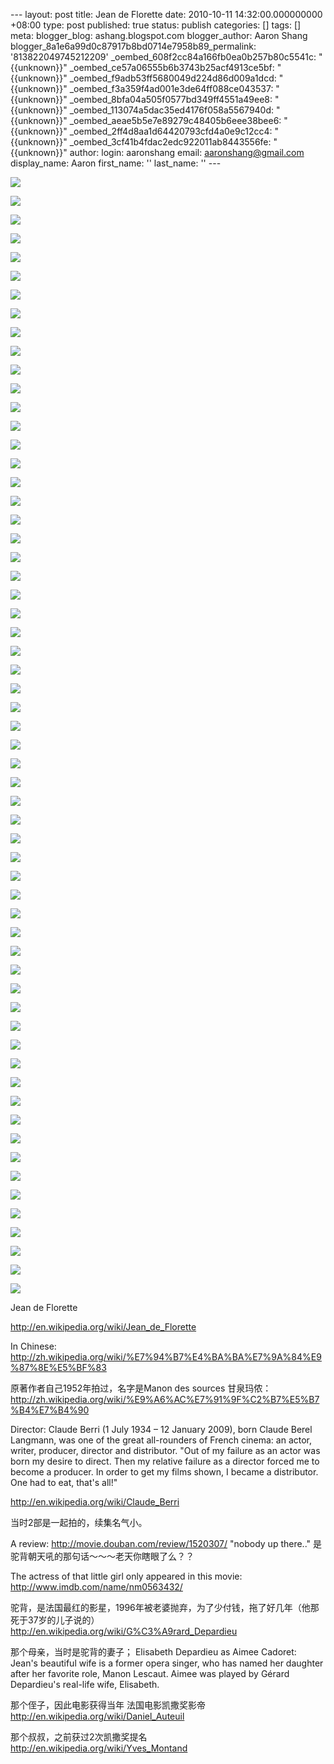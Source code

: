 --- layout: post title: Jean de Florette date: 2010-10-11 14:32:00.000000000 +08:00 type: post published: true status: publish categories: \[\] tags: \[\] meta: blogger\_blog: ashang.blogspot.com blogger\_author: Aaron Shang blogger\_8a1e6a99d0c87917b8bd0714e7958b89\_permalink: '813822049745212209' \_oembed\_608f2cc84a166fb0ea0b257b80c5541c: "{{unknown}}" \_oembed\_ce57a06555b6b3743b25acf4913ce5bf: "{{unknown}}" \_oembed\_f9adb53ff5680049d224d86d009a1dcd: "{{unknown}}" \_oembed\_f3a359f4ad001e3de64ff088ce043537: "{{unknown}}" \_oembed\_8bfa04a505f0577bd349ff4551a49ee8: "{{unknown}}" \_oembed\_113074a5dac35ed4176f058a5567940d: "{{unknown}}" \_oembed\_aeae5b5e7e89279c48405b6eee38bee6: "{{unknown}}" \_oembed\_2ff4d8aa1d64420793cfd4a0e9c12cc4: "{{unknown}}" \_oembed\_3cf41b4fdac2edc922011ab8443556fe: "{{unknown}}" author: login: aaronshang email: aaronshang@gmail.com display\_name: Aaron first\_name: '' last\_name: '' ---

[![](%7B%7B%20site.baseurl%20%7D%7D/assets/jean106-7658441.jpg)](http://aaronshang.files.wordpress.com/2010/10/jean106-7658441.jpg)

[![](%7B%7B%20site.baseurl%20%7D%7D/assets/jean152-7673731.jpg)](http://aaronshang.files.wordpress.com/2010/10/jean152-7673731.jpg)

[![](%7B%7B%20site.baseurl%20%7D%7D/assets/jean175-7682521.jpg)](http://aaronshang.files.wordpress.com/2010/10/jean175-7682521.jpg)

[![](%7B%7B%20site.baseurl%20%7D%7D/assets/jean179-7693061.jpg)](http://aaronshang.files.wordpress.com/2010/10/jean179-7693061.jpg)

[![](%7B%7B%20site.baseurl%20%7D%7D/assets/jean200-7700591.jpg)](http://aaronshang.files.wordpress.com/2010/10/jean200-7700591.jpg)

[![](%7B%7B%20site.baseurl%20%7D%7D/assets/jean202-7714141.jpg)](http://aaronshang.files.wordpress.com/2010/10/jean202-7714141.jpg)

[![](%7B%7B%20site.baseurl%20%7D%7D/assets/jean206-7731901.jpg)](http://aaronshang.files.wordpress.com/2010/10/jean206-7731901.jpg)

[![](%7B%7B%20site.baseurl%20%7D%7D/assets/jean238-7739841.jpg)](http://aaronshang.files.wordpress.com/2010/10/jean238-7739841.jpg)

[![](%7B%7B%20site.baseurl%20%7D%7D/assets/jean239-7752321.jpg)](http://aaronshang.files.wordpress.com/2010/10/jean239-7752321.jpg)

[![](%7B%7B%20site.baseurl%20%7D%7D/assets/jean240-7774151.jpg)](http://aaronshang.files.wordpress.com/2010/10/jean240-7774151.jpg)

[![](%7B%7B%20site.baseurl%20%7D%7D/assets/jean241-7793991.jpg)](http://aaronshang.files.wordpress.com/2010/10/jean241-7793991.jpg)

[![](%7B%7B%20site.baseurl%20%7D%7D/assets/jean242-7807811.jpg)](http://aaronshang.files.wordpress.com/2010/10/jean242-7807811.jpg)

[![](%7B%7B%20site.baseurl%20%7D%7D/assets/jean244-7832501.jpg)](http://aaronshang.files.wordpress.com/2010/10/jean244-7832501.jpg)

[![](%7B%7B%20site.baseurl%20%7D%7D/assets/jean246-7839961.jpg)](http://aaronshang.files.wordpress.com/2010/10/jean246-7839961.jpg)

[![](%7B%7B%20site.baseurl%20%7D%7D/assets/jean248-7848261.jpg)](http://aaronshang.files.wordpress.com/2010/10/jean248-7848261.jpg)

[![](%7B%7B%20site.baseurl%20%7D%7D/assets/jean249-7863181.jpg)](http://aaronshang.files.wordpress.com/2010/10/jean249-7863181.jpg)

[![](%7B%7B%20site.baseurl%20%7D%7D/assets/jean253-7880451.jpg)](http://aaronshang.files.wordpress.com/2010/10/jean253-7880451.jpg)

[![](%7B%7B%20site.baseurl%20%7D%7D/assets/jean254-7889511.jpg)](http://aaronshang.files.wordpress.com/2010/10/jean254-7889511.jpg)

[![](%7B%7B%20site.baseurl%20%7D%7D/assets/jean255-7898911.jpg)](http://aaronshang.files.wordpress.com/2010/10/jean255-7898911.jpg)

[![](%7B%7B%20site.baseurl%20%7D%7D/assets/jean257-7914301.jpg)](http://aaronshang.files.wordpress.com/2010/10/jean257-7914301.jpg)

[![](%7B%7B%20site.baseurl%20%7D%7D/assets/jean258-7921261.jpg)](http://aaronshang.files.wordpress.com/2010/10/jean258-7921261.jpg)

[![](%7B%7B%20site.baseurl%20%7D%7D/assets/jean259-7930551.jpg)](http://aaronshang.files.wordpress.com/2010/10/jean259-7930551.jpg)

[![](%7B%7B%20site.baseurl%20%7D%7D/assets/jean261-7948611.jpg)](http://aaronshang.files.wordpress.com/2010/10/jean261-7948611.jpg)

[![](%7B%7B%20site.baseurl%20%7D%7D/assets/jean264-7962491.jpg)](http://aaronshang.files.wordpress.com/2010/10/jean264-7962491.jpg)

[![](%7B%7B%20site.baseurl%20%7D%7D/assets/jean268-7977451.jpg)](http://aaronshang.files.wordpress.com/2010/10/jean268-7977451.jpg)

[![](%7B%7B%20site.baseurl%20%7D%7D/assets/jean269-7984571.jpg)](http://aaronshang.files.wordpress.com/2010/10/jean269-7984571.jpg)

[![](%7B%7B%20site.baseurl%20%7D%7D/assets/jean272-7992951.jpg)](http://aaronshang.files.wordpress.com/2010/10/jean272-7992951.jpg)

[![](%7B%7B%20site.baseurl%20%7D%7D/assets/jean273-7001511.jpg)](http://aaronshang.files.wordpress.com/2010/10/jean273-7001511.jpg)

[![](%7B%7B%20site.baseurl%20%7D%7D/assets/jean275-7010151.jpg)](http://aaronshang.files.wordpress.com/2010/10/jean275-7010151.jpg)

[![](%7B%7B%20site.baseurl%20%7D%7D/assets/jean278-7018311.jpg)](http://aaronshang.files.wordpress.com/2010/10/jean278-7018311.jpg)

[![](%7B%7B%20site.baseurl%20%7D%7D/assets/jean280-7027591.jpg)](http://aaronshang.files.wordpress.com/2010/10/jean280-7027591.jpg)

[![](%7B%7B%20site.baseurl%20%7D%7D/assets/jean282-7035441.jpg)](http://aaronshang.files.wordpress.com/2010/10/jean282-7035441.jpg)

[![](%7B%7B%20site.baseurl%20%7D%7D/assets/jean283-7042661.jpg)](http://aaronshang.files.wordpress.com/2010/10/jean283-7042661.jpg)

[![](%7B%7B%20site.baseurl%20%7D%7D/assets/jean284-7050791.jpg)](http://aaronshang.files.wordpress.com/2010/10/jean284-7050791.jpg)

[![](%7B%7B%20site.baseurl%20%7D%7D/assets/jean286-7059241.jpg)](http://aaronshang.files.wordpress.com/2010/10/jean286-7059241.jpg)

[![](%7B%7B%20site.baseurl%20%7D%7D/assets/jean288-7068141.jpg)](http://aaronshang.files.wordpress.com/2010/10/jean288-7068141.jpg)

[![](%7B%7B%20site.baseurl%20%7D%7D/assets/jean289-7076071.jpg)](http://aaronshang.files.wordpress.com/2010/10/jean289-7076071.jpg)

[![](%7B%7B%20site.baseurl%20%7D%7D/assets/jean290-7084581.jpg)](http://aaronshang.files.wordpress.com/2010/10/jean290-7084581.jpg)

[![](%7B%7B%20site.baseurl%20%7D%7D/assets/jean291-7093061.jpg)](http://aaronshang.files.wordpress.com/2010/10/jean291-7093061.jpg)

[![](%7B%7B%20site.baseurl%20%7D%7D/assets/jean294-7112831.jpg)](http://aaronshang.files.wordpress.com/2010/10/jean294-7112831.jpg)

[![](%7B%7B%20site.baseurl%20%7D%7D/assets/jean295-7130971.jpg)](http://aaronshang.files.wordpress.com/2010/10/jean295-7130971.jpg)

[![](%7B%7B%20site.baseurl%20%7D%7D/assets/jean297-7139141.jpg)](http://aaronshang.files.wordpress.com/2010/10/jean297-7139141.jpg)

[![](%7B%7B%20site.baseurl%20%7D%7D/assets/jean299-7152941.jpg)](http://aaronshang.files.wordpress.com/2010/10/jean299-7152941.jpg)

[![](%7B%7B%20site.baseurl%20%7D%7D/assets/jean301-7183001.jpg)](http://aaronshang.files.wordpress.com/2010/10/jean301-7183001.jpg)

[![](%7B%7B%20site.baseurl%20%7D%7D/assets/jean302-7194491.jpg)](http://aaronshang.files.wordpress.com/2010/10/jean302-7194491.jpg)

[![](%7B%7B%20site.baseurl%20%7D%7D/assets/jean303-7201911.jpg)](http://aaronshang.files.wordpress.com/2010/10/jean303-7201911.jpg)

[![](%7B%7B%20site.baseurl%20%7D%7D/assets/jean304-7209181.jpg)](http://aaronshang.files.wordpress.com/2010/10/jean304-7209181.jpg)

[![](%7B%7B%20site.baseurl%20%7D%7D/assets/jean305-7216581.jpg)](http://aaronshang.files.wordpress.com/2010/10/jean305-7216581.jpg)

[![](%7B%7B%20site.baseurl%20%7D%7D/assets/jean309-7232561.jpg)](http://aaronshang.files.wordpress.com/2010/10/jean309-7232561.jpg)

[![](%7B%7B%20site.baseurl%20%7D%7D/assets/jean310-7239641.jpg)](http://aaronshang.files.wordpress.com/2010/10/jean310-7239641.jpg)

[![](%7B%7B%20site.baseurl%20%7D%7D/assets/jean311-7248131.jpg)](http://aaronshang.files.wordpress.com/2010/10/jean311-7248131.jpg)

[![](%7B%7B%20site.baseurl%20%7D%7D/assets/jean313-7256381.jpg)](http://aaronshang.files.wordpress.com/2010/10/jean313-7256381.jpg)

[![](%7B%7B%20site.baseurl%20%7D%7D/assets/jean315-7267961.jpg)](http://aaronshang.files.wordpress.com/2010/10/jean315-7267961.jpg)

[![](%7B%7B%20site.baseurl%20%7D%7D/assets/jean318-7275501.jpg)](http://aaronshang.files.wordpress.com/2010/10/jean318-7275501.jpg)

[![](%7B%7B%20site.baseurl%20%7D%7D/assets/jean319-7286491.jpg)](http://aaronshang.files.wordpress.com/2010/10/jean319-7286491.jpg)

[![](%7B%7B%20site.baseurl%20%7D%7D/assets/jean322-7296311.jpg)](http://aaronshang.files.wordpress.com/2010/10/jean322-7296311.jpg)

[![](%7B%7B%20site.baseurl%20%7D%7D/assets/jean323-7308931.jpg)](http://aaronshang.files.wordpress.com/2010/10/jean323-7308931.jpg)

[![](%7B%7B%20site.baseurl%20%7D%7D/assets/jean326-7325391.jpg)](http://aaronshang.files.wordpress.com/2010/10/jean326-7325391.jpg)

[![](%7B%7B%20site.baseurl%20%7D%7D/assets/jean327-7343431.jpg)](http://aaronshang.files.wordpress.com/2010/10/jean327-7343431.jpg)

[![](%7B%7B%20site.baseurl%20%7D%7D/assets/jean328-7364041.jpg)](http://aaronshang.files.wordpress.com/2010/10/jean328-7364041.jpg)

Jean de Florette

<http://en.wikipedia.org/wiki/Jean_de_Florette>

In Chinese:
<http://zh.wikipedia.org/wiki/%E7%94%B7%E4%BA%BA%E7%9A%84%E9%87%8E%E5%BF%83>

原著作者自己1952年拍过，名字是Manon des sources 甘泉玛侬：
<http://zh.wikipedia.org/wiki/%E9%A6%AC%E7%91%9F%C2%B7%E5%B7%B4%E7%B4%90>

Director:
Claude Berri (1 July 1934 – 12 January 2009), born Claude Berel Langmann, was one of the great all-rounders of French cinema: an actor, writer, producer, director and distributor. "Out of my failure as an actor was born my desire to direct. Then my relative failure as a director forced me to become a producer. In order to get my films shown, I became a distributor. One had to eat, that's all!"

<http://en.wikipedia.org/wiki/Claude_Berri>

当时2部是一起拍的，续集名气小。

A review:
<http://movie.douban.com/review/1520307/>
"nobody up there.." 是驼背朝天吼的那句话～～～老天你瞎眼了么？？

The actress of that little girl only appeared in this movie:
<http://www.imdb.com/name/nm0563432/>

驼背，是法国最红的影星，1996年被老婆抛弃，为了少付钱，拖了好几年（他那死于37岁的儿子说的）
<http://en.wikipedia.org/wiki/G%C3%A9rard_Depardieu>

那个母亲，当时是驼背的妻子；
Elisabeth Depardieu as Aimee Cadoret: Jean's beautiful wife is a former opera singer, who has named her daughter after her favorite role, Manon Lescaut.
Aimee was played by Gérard Depardieu's real-life wife, Elisabeth.

那个侄子，因此电影获得当年 法国电影凯撒奖影帝
<http://en.wikipedia.org/wiki/Daniel_Auteuil>

那个叔叔，之前获过2次凯撒奖提名
<http://en.wikipedia.org/wiki/Yves_Montand>

<img src="%7B%7B%20site.baseurl%20%7D%7D/assets/4041220-813822049745212209?l=ashang.blogspot.com" width="1" height="1" />
